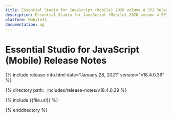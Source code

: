 ```yaml
---
title: Essential Studio for JavaScript (Mobile) 2020 volume 4 SP1 Release Notes  
description: Essential Studio for JavaScript (Mobile) 2020 volume 4 SP1 Release Notes  
platform: MobileJS
documentation: ug
---
```


# Essential Studio for JavaScript (Mobile)  Release Notes  

{% include release-info.html date="January 28, 2021"  version="v18.4.0.39" %} 


{% directory path: _includes/release-notes/v18.4.0.39 %}

{% include {{file.url}} %}

{% enddirectory %}